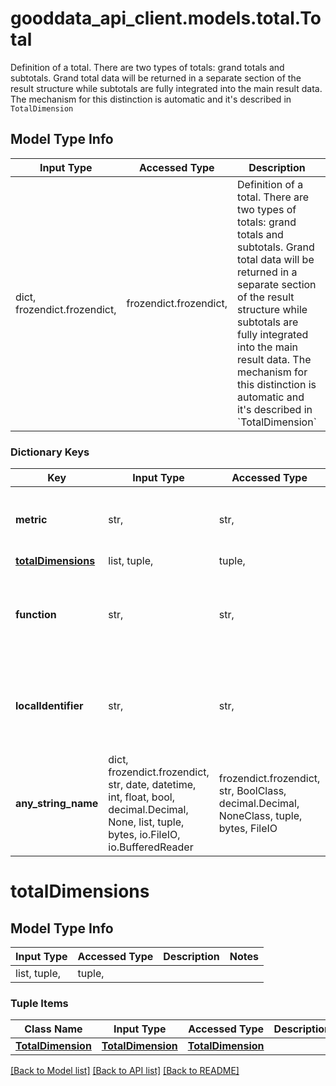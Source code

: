 # gooddata_api_client.models.total.Total

Definition of a total. There are two types of totals: grand totals and subtotals. Grand total data will be returned in a separate section of the result structure while subtotals are fully integrated into the main result data. The mechanism for this distinction is automatic and it's described in `TotalDimension`

## Model Type Info
Input Type | Accessed Type | Description | Notes
------------ | ------------- | ------------- | -------------
dict, frozendict.frozendict,  | frozendict.frozendict,  | Definition of a total. There are two types of totals: grand totals and subtotals. Grand total data will be returned in a separate section of the result structure while subtotals are fully integrated into the main result data. The mechanism for this distinction is automatic and it&#x27;s described in &#x60;TotalDimension&#x60; | 

### Dictionary Keys
Key | Input Type | Accessed Type | Description | Notes
------------ | ------------- | ------------- | ------------- | -------------
**metric** | str,  | str,  | The metric for which the total will be computed | 
**[totalDimensions](#totalDimensions)** | list, tuple,  | tuple,  |  | 
**function** | str,  | str,  | Aggregation function to compute the total. | must be one of ["SUM", "MIN", "MAX", "AVG", "MED", ] 
**localIdentifier** | str,  | str,  | Total identification within this request. Used e.g. in sorting by a total. | 
**any_string_name** | dict, frozendict.frozendict, str, date, datetime, int, float, bool, decimal.Decimal, None, list, tuple, bytes, io.FileIO, io.BufferedReader | frozendict.frozendict, str, BoolClass, decimal.Decimal, NoneClass, tuple, bytes, FileIO | any string name can be used but the value must be the correct type | [optional]

# totalDimensions

## Model Type Info
Input Type | Accessed Type | Description | Notes
------------ | ------------- | ------------- | -------------
list, tuple,  | tuple,  |  | 

### Tuple Items
Class Name | Input Type | Accessed Type | Description | Notes
------------- | ------------- | ------------- | ------------- | -------------
[**TotalDimension**](TotalDimension.md) | [**TotalDimension**](TotalDimension.md) | [**TotalDimension**](TotalDimension.md) |  | 

[[Back to Model list]](../../README.md#documentation-for-models) [[Back to API list]](../../README.md#documentation-for-api-endpoints) [[Back to README]](../../README.md)
